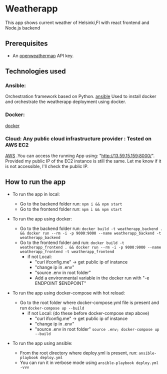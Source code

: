 # Weatherapp

This app shows current weather of Helsinki,FI with react frontend and Node.js backend

## Prerequisites

* An [openweathermap](http://openweathermap.org/) API key.

## Technologies used
### Ansible:
Orchestration framework based on Python.
[ansible](http://docs.ansible.com/ansible/intro.html)
Used to install docker and orchestrate the weatherapp deployment using docker.
### Docker:
[docker](https://www.docker.com/)
### Cloud: Any public cloud infrastructure provider : Tested on AWS EC2 
[AWS](https://aws.amazon.com/free/)
.You can access the running App using: "http://13.59.15.159:8000/". Provided my public IP of the EC2 instance is still the same. Let me know if it is not accessible, I'll check the public IP.
## How to run the app

* To run the app in local:
    * Go to the backend folder run: `npm i && npm start`
    * Go to the frontend folder run: `npm i && npm start`

* To run the app using docker:
    * Go to the backend folder run: `docker build -t weatherapp_backend . && docker run --rm -i -p 9000:9000 --name weatherapp_backend -t weatherapp_backend`
    * Go to the frontend folder and run: `docker build -t weatherapp_frontend . && docker run --rm -i -p 9000:9000 --name weatherapp_frontend -t weatherapp_frontend`
        * if not Local:
           * "curl ifconfig.me" -> get public ip of instance
           * "change ip in .env"
           * "source .env in root folder"
           * Add a environmental variable in the docker run with "-e ENDPOINT $ENDPOINT"

* To run the app using docker-compose with hot reload:
    * Go to the root folder where docker-compose.yml file is present and run `docker-compose up --build`
        * if not Local: (do these before docker-compose step above)
          * "curl ifconfig.me" -> get public ip of instance
          * "change ip in .env"
          * "source .env in root folder" `source .env; docker-compose up --build`

* To run the app using ansible:
    * From the root directory where deploy.yml is present, run: `ansible-playbook deploy.yml`
    * You can run it in verbose mode using `ansible-playbook deploy.yml -vvv`
